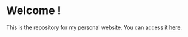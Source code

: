 # Welcome !

This is the repository for my personal website. You can access it <a href="https://iminfenix.github.io">here</a>.
